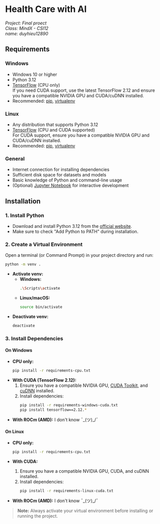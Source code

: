# Health Care with AI

*Project: Final proect*  
*Class: MindX - CSI12*  
*name: duyhieu12890*

## Requirements

### Windows
- Windows 10 or higher
- Python 3.12
- [TensorFlow](https://www.tensorflow.org/install) (CPU only)  
    If you need CUDA support, use the latest TensorFlow 2.12 and ensure you have a compatible NVIDIA GPU and CUDA/cuDNN installed.
- Recommended: [pip](https://pip.pypa.io/en/stable/), [virtualenv](https://virtualenv.pypa.io/en/latest/)

### Linux
- Any distribution that supports Python 3.12
- [TensorFlow](https://www.tensorflow.org/install) (CPU and CUDA supported)  
    For CUDA support, ensure you have a compatible NVIDIA GPU and CUDA/cuDNN installed.
- Recommended: [pip](https://pip.pypa.io/en/stable/), [virtualenv](https://virtualenv.pypa.io/en/latest/)

### General
- Internet connection for installing dependencies
- Sufficient disk space for datasets and models
- Basic knowledge of Python and command-line usage
- (Optional) [Jupyter Notebook](https://jupyter.org/) for interactive development

## Installation

### 1. Install Python

- Download and install Python 3.12 from the [official website](https://www.python.org/downloads/).
- Make sure to check "Add Python to PATH" during installation.

### 2. Create a Virtual Environment

Open a terminal (or Command Prompt) in your project directory and run:

```bash
python -m venv .
```

- **Activate venv:**
    - **Windows:**  
        ```bash
        .\Scripts\activate
        ```
    - **Linux/macOS:**  
        ```bash
        source bin/activate
        ```
- **Deactivate venv:**  
    ```bash
    deactivate
    ```

### 3. Install Dependencies

#### On Windows

- **CPU only:**
    ```bash
    pip install -r requirements-cpu.txt
    ```
- **With CUDA (TensorFlow 2.12):**
    1. Ensure you have a compatible NVIDIA GPU, [CUDA Toolkit](https://developer.nvidia.com/cuda-toolkit), and [cuDNN](https://developer.nvidia.com/cudnn) installed.
    2. Install dependencies:
         ```bash
         pip install -r requirements-windows-cuda.txt
         pip install tensorflow==2.12.*
         ```
- **With ROCm (AMD):**
    I don't know ¯\_(ツ)_/¯

#### On Linux

- **CPU only:**
    ```bash
    pip install -r requirements-cpu.txt
    ```
- **With CUDA:**
    1. Ensure you have a compatible NVIDIA GPU, CUDA, and cuDNN installed.
    2. Install dependencies:
         ```bash
         pip install -r requirements-linux-cuda.txt
         ```

- **With ROCm (AMD):**
    I don't know ¯\_(ツ)_/¯

> **Note:** Always activate your virtual environment before installing or running the project.